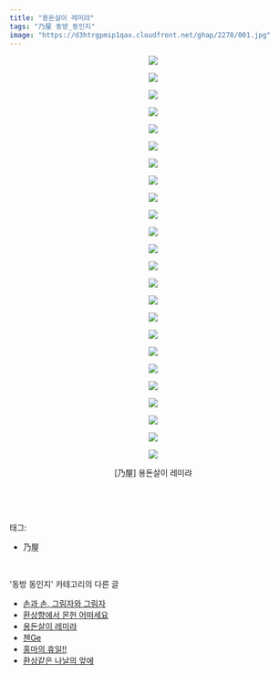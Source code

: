 ```yaml
---
title: "용돈살이 레미랴"
tags: "乃屋 동방_동인지"
image: "https://d3htrgpmip1qax.cloudfront.net/ghap/2278/001.jpg"
---
```

<div class="article">
<p style="text-align: center; clear: none; float: none;"><img src="{{ site.imgserver5 }}/ghap/2278/001.jpg"/></p>
<p style="text-align: center; clear: none; float: none;"><img src="{{ site.imgserver5 }}/ghap/2278/002.jpg"/></p>
<p style="text-align: center; clear: none; float: none;"><img src="{{ site.imgserver5 }}/ghap/2278/003.jpg"/></p>
<p style="text-align: center; clear: none; float: none;"><img src="{{ site.imgserver5 }}/ghap/2278/004.jpg"/></p>
<p style="text-align: center; clear: none; float: none;"><img src="{{ site.imgserver5 }}/ghap/2278/005.jpg"/></p>
<p style="text-align: center; clear: none; float: none;"><img src="{{ site.imgserver5 }}/ghap/2278/006.jpg"/></p>
<p style="text-align: center; clear: none; float: none;"><img src="{{ site.imgserver5 }}/ghap/2278/007.jpg"/></p>
<p style="text-align: center; clear: none; float: none;"><img src="{{ site.imgserver5 }}/ghap/2278/008.jpg"/></p>
<p style="text-align: center; clear: none; float: none;"><img src="{{ site.imgserver5 }}/ghap/2278/009.jpg"/></p>
<p style="text-align: center; clear: none; float: none;"><img src="{{ site.imgserver5 }}/ghap/2278/010.jpg"/></p>
<p style="text-align: center; clear: none; float: none;"><img src="{{ site.imgserver5 }}/ghap/2278/011.jpg"/></p>
<p style="text-align: center; clear: none; float: none;"><img src="{{ site.imgserver5 }}/ghap/2278/012.jpg"/></p>
<p style="text-align: center; clear: none; float: none;"><img src="{{ site.imgserver5 }}/ghap/2278/013.jpg"/></p>
<p style="text-align: center; clear: none; float: none;"><img src="{{ site.imgserver5 }}/ghap/2278/014.jpg"/></p>
<p style="text-align: center; clear: none; float: none;"><img src="{{ site.imgserver5 }}/ghap/2278/015.jpg"/></p>
<p style="text-align: center; clear: none; float: none;"><img src="{{ site.imgserver5 }}/ghap/2278/016.jpg"/></p>
<p style="text-align: center; clear: none; float: none;"><img src="{{ site.imgserver5 }}/ghap/2278/017.jpg"/></p>
<p style="text-align: center; clear: none; float: none;"><img src="{{ site.imgserver5 }}/ghap/2278/018.jpg"/></p>
<p style="text-align: center; clear: none; float: none;"><img src="{{ site.imgserver5 }}/ghap/2278/019.jpg"/></p>
<p style="text-align: center; clear: none; float: none;"><img src="{{ site.imgserver5 }}/ghap/2278/020.jpg"/></p>
<p style="text-align: center; clear: none; float: none;"><img src="{{ site.imgserver5 }}/ghap/2278/021.jpg"/></p>
<p style="text-align: center; clear: none; float: none;"><img src="{{ site.imgserver5 }}/ghap/2278/022.jpg"/></p>
<p style="text-align: center; clear: none; float: none;"><img src="{{ site.imgserver5 }}/ghap/2278/023.jpg"/></p>
<p style="text-align: center; clear: none; float: none;"><img src="{{ site.imgserver5 }}/ghap/2278/024.jpg"/></p>
<p style="text-align: center; clear: none; float: none;">[乃屋] 용돈살이 레미랴</p>
<p><br/></p>
</div><br/>
<div class="tagTrail">
<p>태그: </p>
<ul>
<li>乃屋</li>
</ul>
</div><br/>
<div class="another">
<p>'동방 동인지' 카테고리의 다른 글</p>
<ul>
<li><a href="/ghap_2282">손과 손, 그림자와 그림자</a></li>
<li><a href="/ghap_2279">환상향에서 몬헌 어떠세요</a></li>
<li><a href="/ghap_2278">용돈살이 레미랴</a></li>
<li><a href="/ghap_2277">첸Ge</a></li>
<li><a href="/ghap_2276">홍마의 휴일!!</a></li>
<li><a href="/ghap_2274">환상같은 나날의 앞에</a></li>
</ul>
</div><br/>
<div class="cb_module cb_fluid">
<div class="cb_wrt cb_profile">
</div><!-- commentList close -->
</div><br/>
